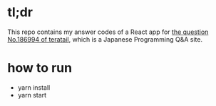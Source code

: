 # tl;dr

This repo contains my answer codes of a React app for
[the question No.186994 of teratail](https://teratail.com/questions/186994), which is a Japanese Programming Q&A site.

# how to run

- yarn install
- yarn start